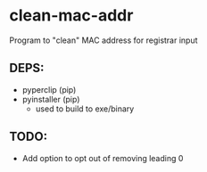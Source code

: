 # clean-mac-addr

Program to "clean" MAC address for registrar input

## DEPS:
- pyperclip (pip)
- pyinstaller (pip)
    - used to build to exe/binary

## TODO:
- Add option to opt out of removing leading 0
